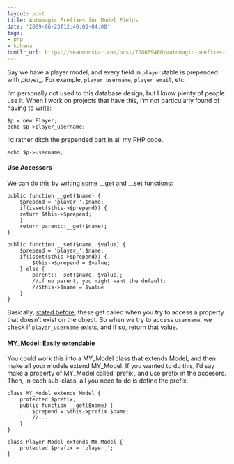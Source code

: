 ```yaml
---
layout: post
title: Automagic Prefixes for Model Fields
date: '2009-06-23T12:40:00-04:00'
tags:
- php
- kohana
tumblr_url: https://seanmonstar.com/post/708669460/automagic-prefixes-for-model-fields
---
```

Say we have a player model, and every field in `players`table is prepended with _player\__. For example, `player_username`, `player_email`, etc.

I’m personally not used to this database design, but I know plenty of people use it. When I work on projects that have this, I’m not particularly found of having to write:

    $p = new Player;
    echo $p->player_username;

I’d rather ditch the prepended part in all my PHP code.

    echo $p->username;

#### Use Accessors

We can do this by [writing some \_\_get and \_\_set functions](http://seanmonstar.com/blog/overloading-objects-in-php/):

    public function __get($name) {    
    	$prepend = 'player_'.$name;    
    	if(isset($this->$prepend)) {        
    	return $this->$prepend;    
    	}    
    	return parent::__get($name);
    }
    
    public function __set($name, $value) {    
    	$prepend = 'player_'.$name;    
    	if(isset($this->$prepend)) {        
    		$this->$prepend = $value;    
    	} else {        
    		parent::__set($name, $value);        
    		//if no parent, you might want the default:        
    		//$this->$name = $value    
    	}
    }

Basically, [stated before](http://seanmonstar.com/blog/overloading-objects-in-php/), these get called when you try to access a property that doesn’t exist on the object. So when we try to access `username`, we check if `player_username` exists, and if so, return that value.

#### MY\_Model: Easily extendable

You could work this into a MY\_Model class that extends Model, and then make all your models extend MY\_Model. If you wanted to do this, I’d say make a property of MY\_Model called ‘prefix’, and use prefix in the accesors. Then, in each sub-class, all you need to do is define the prefix.

    class MY_Model extends Model {    
    	protected $prefix;    
    	public function __get($name) {        
    		$prepend = $this->prefix.$name;        
    		//...    
    	}   
    }

    class Player_Model extends MY_Model {    
    	protected $prefix = 'player_'; 
    }

